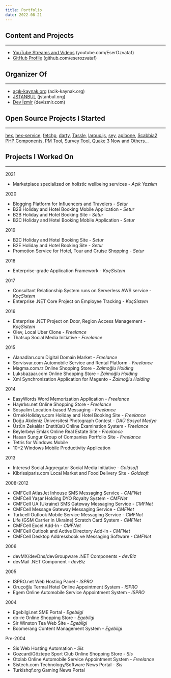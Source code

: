 ```yaml
---
title: Portfolio
date: 2022-08-21
---
```


## Content and Projects
-----------------------

- [YouTube Streams and Videos](https://youtube.com/EserOzvataf) (youtube.com/EserOzvataf)
- [GitHub Profile](https://github.com/eserozvataf) (github.com/eserozvataf)


## Organizer Of
---------------

- [açık-kaynak.org](https://acik-kaynak.org) (acik-kaynak.org)
- [JSTANBUL](https://kommunity.com/jstanbul) (jstanbul.org)
- [Dev İzmir](https://devizmir.com/) (devizmir.com)


## Open Source Projects I Started
---------------------------------

[hex](https://github.com/eserozvataf/hex),
[hex-service](https://github.com/eserozvataf/hex-service),
[fetchp](https://github.com/eserozvataf/fetchp),
[darty](https://github.com/eserozvataf/darty),
[Tassle](https://github.com/eserozvataf/tassle),
[laroux.js](https://github.com/eserozvataf/laroux.js),
[sey](https://github.com/eserozvataf/sey),
[apibone](https://github.com/eserozvataf/apibone),
[Scabbia2 PHP Components](https://github.com/eserozvataf/scabbia2),
[PM Tool](https://github.com/eserozvataf/pm),
[Survey Tool](https://github.com/eserozvataf/survey),
[Quake 3 Now](https://github.com/eserozvataf/q3now)
and [Others](https://github.com/eserozvataf)...


## Projects I Worked On
-----------------------

2021

- Marketplace specialized on holistic wellbeing services - *Açık Yazılım*

2020

- Blogging Platform for Influencers and Travelers - *Setur*
- B2B Holiday and Hotel Booking Mobile Application - *Setur*
- B2B Holiday and Hotel Booking Site - *Setur*
- B2C Holiday and Hotel Booking Mobile Application - *Setur*

2019

- B2C Holiday and Hotel Booking Site - *Setur*
- B2E Holiday and Hotel Booking Site - *Setur*
- Promotion Service for Hotel, Tour and Cruise Shopping - *Setur*

2018

- Enterprise-grade Application Framework - *KoçSistem*

2017

- Consultant Relationship System runs on Serverless AWS service - *KoçSistem*
- Enterprise .NET Core Project on Employee Tracking - *KoçSistem*

2016

- Enterprise .NET Project on Door, Region Access Management - *KoçSistem*
- Olev, Local Uber Clone - *Freelance*
- Thatsup Social Media Initiative - *Freelance*

2015

- Alanadları.com Digital Domain Market - *Freelance*
- Servisvar.com Automobile Service and Rental Platform - *Freelance*
- Magma.com.tr Online Shopping Store - *Zaimoğlu Holding*
- Luksbazaar.com Online Shopping Store - *Zaimoğlu Holding*
- Xml Synchronization Application for Magento - *Zaimoğlu Holding*

2014

- EasyWords Word Memorization Application - *Freelance*
- Hayırlısı.net Online Shopping Store - *Freelance*
- Sosyalim Location-based Messaging - *Freelance*
- OrnekHolidays.com Holiday and Hotel Booking Site - *Freelance*
- Doğu Akdeniz Üniversitesi Photograph Contest - *DAÜ Sosyal Medya*
- Üstün Zekalılar Enstitüsü Online Examination System - *Freelance*
- Beylerbeyi Emlak Online Real Estate Site - *Freelance*
- Hasan Sungur Group of Companies Portfolio Site - *Freelance*
- Tetris for Windows Mobile
- 10+2 Windows Mobile Productivity Application

2013

- Interesd Social Aggregator Social Media Initiative - *Goldsoft*
- Kibrissiparis.com Local Market and Food Delivery Site - *Goldsoft*

2008-2012

- CMFCell AtlasJet Inhouse SMS Messaging Service - *CMFNet*
- CMFCell Yaşar Holding DYO Royalty System - *CMFNet*
- CMFCell UA (Ukraine) SMS Gateway Messaging Service - *CMFNet*
- CMFCell Message Gateway Messaging Service - *CMFNet*
- Turkcell Outlook Mobile Service Messaging Service - *CMFNet*
- Life (GSM Carrier in Ukraine) Scratch Card System - *CMFNet*
- CMFCell Excel Add-In - *CMFNet*
- CMFCell Outlook and Active Directory Add-In - *CMFNet*
- CMFCell Desktop Addressbook ve Messaging Software - *CMFNet*

2006

- devMX/devDns/devGroupware .NET Components - *devBiz*
- devMail .NET Component - *devBiz*

2005

- ISPRO.net Web Hosting Panel - *ISPRO*
- Oruçoğlu Termal Hotel Online Appointment System - *ISPRO*
- Egem Online Automobile Service Appointment System - *ISPRO*

2004

- Egebilgi.net SME Portal - *Egebilgi*
- do-re Online Shopping Store - *Egebilgi*
- Sir Winston Tea Web Site - *Egebilgi*
- Boomerang Content Management System - *Egebilgi*

Pre-2004

- Sis Web Hosting Automation - *Sis*
- Gozcard/Göztepe Sport Club Online Shopping Store - *Sis*
- Otolab Online Automobile Service Appointment System - *Freelance*
- Sistech.com Technology/Software News Portal - *Sis*
- Turkishqf.org Gaming News Portal
